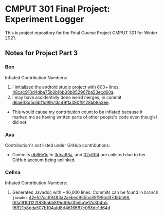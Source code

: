 # CMPUT 301 Final Project: Experiment Logger
This is project repository for the Final Course Project CMPUT 301 for Winter 2021.

## Notes for Project Part 3

<h3>Ben</h3>

Inflated Contribution Numbers:
1. I initialized the android studio project with 800+ lines. [48cac910d4dba75b2b1bb38b852967ba53ecd60a](https://github.com/CMPUT301W21T12/FAANG-GANG/commit/48cac910d4dba75b2b1bb38b852967ba53ecd60a).
2. I may have accidentally done weird merges, in commit [d6ae03d5c6bf1c99c13c49ffa490f9128bb8a3ee](https://github.com/CMPUT301W21T12/FAANG-GANG/commit/d6ae03d5c6bf1c99c13c49ffa490f9128bb8a3ee).
* This would cause my contribution count to be inflated because it marked me as having written parts of other people's code even though I did not. 

<h3>Ava</h3> 

Contribution's not listed under GitHub contributions:
* Commits [db86e1c](https://github.com/CMPUT301W21T12/FAANG-GANG/commit/db86e1ca8146720b1f63a2f8a1e42ce585da9cc7) to [3dca83a](https://github.com/CMPUT301W21T12/FAANG-GANG/commit/0bae39a60c51f4ec0f8ecf742f665a8cd19303e5), and [02c6ff4](https://github.com/CMPUT301W21T12/FAANG-GANG/commit/02c6ff4c84ea996fdf9d47696ad209d2eceacca5) are unlisted due to her GitHub account being unlinked.


<h3>Celina</h3>

Inflated Contribution Numbers:
1. Generated Javadoc with ~46,000 lines. Commits can be found in branch `javadoc` [42efd7cc99483a2aebed955bc89f99bd37d8bb66](https://github.com/CMPUT301W21T12/FAANG-GANG/commit/42efd7cc99483a2aebed955bc89f99bd37d8bb66), [00a181fd122f836abb8f9d69c00e5a1e17c304b5](https://github.com/CMPUT301W21T12/FAANG-GANG/commit/00a181fd122f836abb8f9d69c00e5a1e17c304b5), [f6921b8dda507b104afd8d4616667c098dc1d64d](https://github.com/CMPUT301W21T12/FAANG-GANG/commit/00a181fd122f836abb8f9d69c00e5a1e17c304b5)
